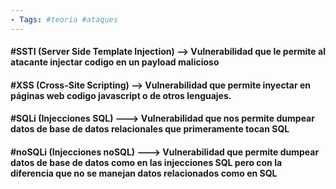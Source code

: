 ```yaml
--- 
- Tags: #teoria #ataques 
---
```


#### #SSTI (Server Side Template Injection) --> Vulnerabilidad que le permite al atacante injectar codigo en un payload malicioso

#### #XSS (Cross-Site Scripting) --> Vulnerabilidad que permite inyectar en páginas web codigo javascript o de otros lenguajes.

#### #SQLi (Injecciones SQL) ---> Vulnerabilidad que nos permite dumpear datos de base de datos relacionales que primeramente tocan SQL

#### #noSQLi  (Injecciones noSQL) ---> Vulnerabilidad que permite dumpear datos de base de datos como en las injecciones SQL pero con la diferencia que no se manejan datos relacionados como en SQL
